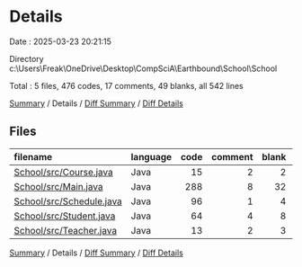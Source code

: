 # Details

Date : 2025-03-23 20:21:15

Directory c:\\Users\\Freak\\OneDrive\\Desktop\\CompSciA\\Earthbound\\School\\School

Total : 5 files,  476 codes, 17 comments, 49 blanks, all 542 lines

[Summary](results.md) / Details / [Diff Summary](diff.md) / [Diff Details](diff-details.md)

## Files
| filename | language | code | comment | blank | total |
| :--- | :--- | ---: | ---: | ---: | ---: |
| [School/src/Course.java](/School/src/Course.java) | Java | 15 | 2 | 2 | 19 |
| [School/src/Main.java](/School/src/Main.java) | Java | 288 | 8 | 32 | 328 |
| [School/src/Schedule.java](/School/src/Schedule.java) | Java | 96 | 1 | 4 | 101 |
| [School/src/Student.java](/School/src/Student.java) | Java | 64 | 4 | 8 | 76 |
| [School/src/Teacher.java](/School/src/Teacher.java) | Java | 13 | 2 | 3 | 18 |

[Summary](results.md) / Details / [Diff Summary](diff.md) / [Diff Details](diff-details.md)